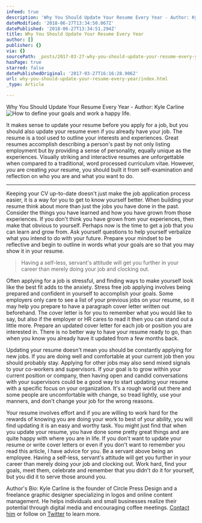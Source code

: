 ```yaml
---
inFeed: true
description: 'Why You Should Update Your Resume Every Year - Author: Kyle Carline'
dateModified: '2018-06-27T13:34:50.067Z'
datePublished: '2018-06-27T13:34:51.294Z'
title: Why You Should Update Your Resume Every Year
author: []
publisher: {}
via: {}
sourcePath: _posts/2017-03-27-why-you-should-update-your-resume-every-year.md
hasPage: true
starred: false
datePublishedOriginal: '2017-03-27T16:16:28.906Z'
url: why-you-should-update-your-resume-every-year/index.html
_type: Article

---
```

Why You Should Update Your Resume Every Year - Author: Kyle Carline
![How to define your goals and work a happy life.](https://the-grid-user-content.s3-us-west-2.amazonaws.com/e1f483e8-f953-49c3-963b-07739c4f5b35.jpg)

It makes sense to update your resume before you apply for a job, but you should also update your resume even if you already have your job. The resume is a tool used to outline your interests and experiences. Great resumes accomplish describing a person's past by not only listing employment but by providing a sense of personality, equally unique as the experiences. Visually striking and interactive resumes are unforgettable when compared to a traditional, word processed curriculum vitae. However, _you_ are creating _your_ resume, you should built it from self-examination and reflection on who you are and what you want to do.

---

Keeping your CV up-to-date doesn't just make the job application process easier, it is a way for you to get to know yourself better. When building your resume think about more than just the jobs you have done in the past. Consider the things you have learned and how you have grown from those experiences. If you don't think you have grown from your experiences, then make that obvious to yourself. Perhaps now is the time to get a job that you can learn and grow from. Ask yourself questions to help yourself verbalize what you intend to do with your future. Prepare your mindset to be reflective and begin to outline in words what your goals are so that you may show it in your resume.

> Having a self-less, servant's attitude will get you further in your career than merely doing your job and clocking out. 

Often applying for a job is stressful, and finding ways to make yourself look like the best fit adds to the anxiety. Stress free job applying involves being prepared and confident in yourself to accomplish your goals. Some employers only care to see a list of your previous jobs on your resume, so it may help you prepare to have a paragraph cover letter written out beforehand. The cover letter is for you to remember what you would like to say, but also if the employer or HR cares to read it then you can stand out a little more. Prepare an updated cover letter for each job or position you are interested in. There is no better way to have your resume ready to go, than when you know you already have it updated from a few months back.

Updating your resume doesn't mean you should be constantly applying for new jobs. If you are doing well and comfortable at your current job then you should probably stay. Applying for other jobs may also send mixed signals to your co-workers and supervisors. If your goal is to grow within your current position or company, then having open and candid conversations with your supervisors could be a good way to start updating your resume with a specific focus on your organization. It's a rough world out there and some people are uncomfortable with change, so tread lightly, use your manners, and don't change your job for the wrong reasons.

Your resume involves effort and if you are willing to work hard for the rewards of knowing you are doing your work to best of your ability, you will find updating it is an easy and worthy task. You might just find that when you update your resume, you have done some pretty great things and are quite happy with where you are in life. If you don't want to update your resume or write cover letters or even if you don't want to remember you read this article, I have advice for you. Be a servant above being an employee. Having a self-less, servant's attitude will get you further in your career than merely doing your job and clocking out. Work hard, find your goals, meet them, celebrate and remember that you didn't do it for yourself, but you did it to serve those around you.

Author's Bio: Kyle Carline is the founder of Circle Press Design and a freelance graphic designer specializing in logos and online content management. He helps individuals and small businesses realize their potential through digital media and encouraging coffee meetings. [Contact him][0] or follow on [Twitter][1] to learn more.

[0]: http://circlepress.design/contact-me "Contact Me!"
[1]: http://twitter.com/kylecarline "Twitter"